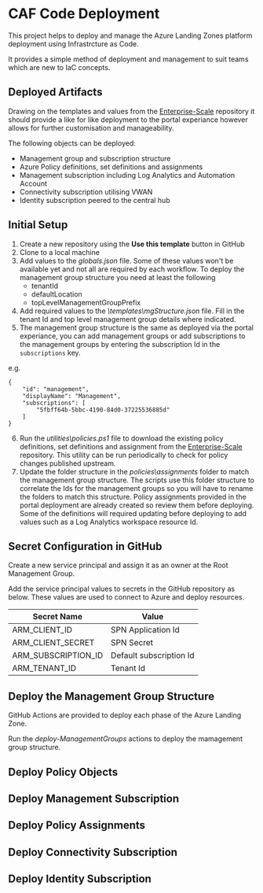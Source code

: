 # CAF Code Deployment

This project helps to deploy and manage the Azure Landing Zones platform deployment using Infrastrcture as Code.

It provides a simple method of deployment and management to suit teams which are new to IaC concepts.

## Deployed Artifacts

Drawing on the templates and values from the [Enterprise-Scale](https://github.com/Azure/Enterprise-Scale) repository it should provide a like for like deployment to the portal experiance however allows for further customisation and manageability.

The following objects can be deployed:
- Management group and subscription structure
- Azure Policy definitions, set definitions and assignments
- Management subscription including Log Analytics and Automation Account
- Connectivity subscription utilising VWAN
- Identity subscription peered to the central hub

## Initial Setup

1. Create a new repository using the **Use this template** button in GitHub
2. Clone to a local machine
3. Add values to the *globals.json* file. Some of these values won't be available yet and not all are required by each workflow. To deploy the management group structure you need at least the following
    - tenantId
    - defaultLocation
    - topLevelManagementGroupPrefix
4. Add required values to the *\templates\mgStructure.json* file. Fill in the tenant Id and top level management group details where indicated.
5. The management group structure is the same as deployed via the portal experiance, you can add management groups or add subscriptions to the management groups by entering the subscription Id in the ```subscriptions``` key.

e.g.
```
{
    "id": "management",
    "displayName": "Management",
    "subscriptions": [
        "5fbff64b-5bbc-4190-84d0-37225536885d"
    ]
}
```
6. Run the *utilities\policies.ps1* file to download the existing policy definitions, set definitions and assignment from the [Enterprise-Scale](https://github.com/Azure/Enterprise-Scale) repository. This utility can be run periodically to check for policy changes published upstream.
7. Update the folder structure in the *policies\assignments* folder to match the management group structure. The scripts use this folder structure to correlate the Ids for the management groups so you will have to rename the folders to match this structure. Policy assignments provided in the portal deployment are already created so review them before deploying. Some of the definitions will required updating before deploying to add values such as a Log Analytics workspace resource Id. 

## Secret Configuration in GitHub

Create a new service principal and assign it as an owner at the Root Management Group.

Add the service principal values to secrets in the GitHub repository as below. These values are used to connect to Azure and deploy resources.

|Secret Name| Value|
|---|---|
|ARM_CLIENT_ID | SPN Application Id|
|ARM_CLIENT_SECRET |  SPN Secret|
|ARM_SUBSCRIPTION_ID  | Default subscription Id |
|ARM_TENANT_ID  | Tenant Id |

## Deploy the Management Group Structure

GitHub Actions are provided to deploy each phase of the Azure Landing Zone.

Run the *deploy-ManagementGroups* actions to deploy the mamagement group structure.

## Deploy Policy Objects

## Deploy Management Subscription

## Deploy Policy Assignments

## Deploy Connectivity Subscription

## Deploy Identity Subscription
